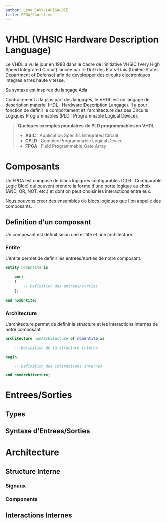 ```yaml
---
author: Lena SAVY-LARIGALDIE
title: FPGA/Cours1.md
---
```


# VHDL (VHSIC Hardware Description Language)

Le VHDL a vu le jour en 1983 dans le cadre de l'initiative VHSIC (Very High Speed Integrated Circuit) lancee par le DoD des Etats-Unis (United-States Department of Defense) afin de developper des circuits electroniques integres a tres haute vitesse.

Sa syntaxe est inspiree du langage [Ada](https://github.com/Plunne/Nemo/tree/main/ADA).

Contrairement a la plus part des langages, le VHDL est un langage de description materiel (HDL : Hardware Description Langage). Il a pour fonction de definir le comportement et l'architecture des des Circuits Logiques Programmables (PLD : Programmable Logical Device).

> **Quelques exemples populaires de PLD programmables en VHDL :**
> 
> - **ASIC** : Application Specific Integrated Circuit
> - **CPLD** : Complex Programmable Logical Device
> - **FPGA** : Field Programmable Gate Array

# Composants

Un FPGA est compose de blocs logiques configurables (CLB : Configurable Logic Bloc) qui peuvent prendre la forme d'une porte logique au choix (AND, OR, NOT, etc.) et dont on peut choisir les interactions entre eux.

Nous pouvons creer des ensembles de blocs logiques que l'on appelle des composants.

## Definition d'un composant

Un composant est definit selon une entite et une architecture.

### Entite

L'entite permet de definir les entrees/sorties de notre composant.

```vhdl
entity nomEntite is
    
    port
    (
        -- Definition des entrees/sorties
    );

end nomEntite;
```

### Architecture

L'architecture permet de definir la structure et les interactions internes de notre composant.

```vhdl
architecture nomArchitecture of nomEntite is

    -- Definition de la structure interne

begin

    -- Definition des interactions internes

end nomArchitecture;
```

# Entrees/Sorties

## Types

## Syntaxe d'Entrees/Sorties

# Architecture

## Structure Interne

### Signaux

### Components

## Interactions Internes